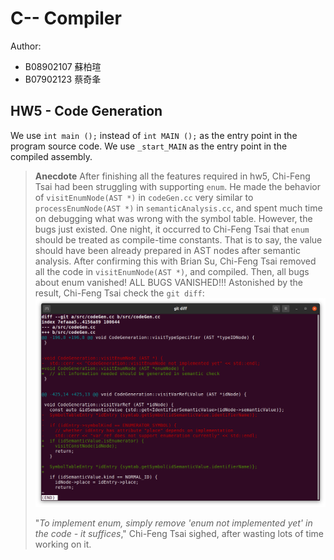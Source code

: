 # C-- Compiler
Author:
* B08902107 蘇柏瑄
* B07902123 蔡奇夆

## HW5 - Code Generation

We use `int main ();` instead of `int MAIN ();` as the entry point in the program source code. We use `_start_MAIN` as the entry point in the compiled assembly.

> **Anecdote**
> After finishing all the features required in hw5, Chi-Feng Tsai had been struggling with supporting `enum`. He made the behavior of `visitEnumNode(AST *)` in `codeGen.cc` very similar to `processEnumNode(AST *)` in `semanticAnalysis.cc`, and spent much time on debugging what was wrong with the symbol table. However, the bugs just existed.
> One night, it occurred to Chi-Feng Tsai that `enum` should be treated as compile-time constants. That is to say, the value should have been already prepared in AST nodes after semantic analysis. After confirming this with Brian Su, Chi-Feng Tsai removed all the code in `visitEnumNode(AST *)`, and compiled. Then, all bugs about enum vanished! ALL BUGS VANISHED!!!
> Astonished by the result, Chi-Feng Tsai check the `git diff`:
> ![](./diff.png)
>
> "*To implement enum, simply remove 'enum not implemented yet' in the code - it suffices*," Chi-Feng Tsai sighed, after wasting lots of time working on it.
